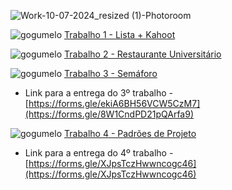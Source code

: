 
![Work-10-07-2024_resized (1)-Photoroom](https://github.com/Perezz21/Programa-o-Orientada-ao-Objeto/assets/163039538/dde01a08-8680-4fa7-844b-8e192db32051)

![gogumelo](https://github.com/Perezz21/Programa-o-Orientada-ao-Objeto/assets/163039538/f6732104-fa22-4842-a21b-678e64358ad1) [Trabalho 1 - Lista + Kahoot](https://github.com/brunamota/POO/files/15017615/Trabalho.1.-.POO.pdf)

![gogumelo](https://github.com/Perezz21/Programa-o-Orientada-ao-Objeto/assets/163039538/f6732104-fa22-4842-a21b-678e64358ad1) [Trabalho 2 - Restaurante Universitário](https://github.com/brunamota/POO/files/15017616/Trabalho.2.-.POO.pdf)

![gogumelo](https://github.com/Perezz21/Programa-o-Orientada-ao-Objeto/assets/163039538/f6732104-fa22-4842-a21b-678e64358ad1) [Trabalho 3 - Semáforo](https://github.com/brunamota/POO/files/15017683/Trabalho.3.-.POO.pdf)

  - Link para a entrega do 3º trabalho - [https://forms.gle/ekiA6BH56VCW5CzM7](https://forms.gle/8W1CndPD21pQArfa9)

![gogumelo](https://github.com/Perezz21/Programa-o-Orientada-ao-Objeto/assets/163039538/f6732104-fa22-4842-a21b-678e64358ad1) [Trabalho 4 - Padrões de Projeto](https://github.com/user-attachments/files/16045775/Trabalho.4.-.POO.pdf)

  - Link para a entrega do 4º trabalho - [https://forms.gle/XJpsTczHwwncogc46](https://forms.gle/XJpsTczHwwncogc46)
